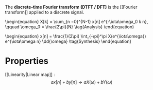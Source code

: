 The **discrete-time Fourier transform (DTFT / DFT)** is the [[Fourier transform]] applied to a discrete signal.

\begin{equation}
X[k] = \sum_{n =0}^{N-1} x[n] e^{-\iota\omega_0 k n}, \qquad \omega_0 = \frac{2\pi}{N} \tag{Analysis}
\end{equation}

\begin{equation}
x[n] = \frac{1}{2\pi} \int_{-\pi}^\pi X(e^{\iota\omega}) e^{\iota\omega n} \dd{\omega} \tag{Synthesis}
\end{equation}

# Properties

[[Linearity|Linear map]]
: $$ax[n] + by[n] \rightarrow aX(\omega) + bY(\omega)$$